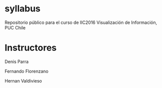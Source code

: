 # syllabus
Repositorio público para el curso de IIC2016 Visualización de Información, PUC Chile

# Instructores
Denis Parra

Fernando Florenzano

Hernan Valdivieso
